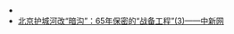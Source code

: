 - 
- [北京护城河改“暗沟”：65年保密的“战备工程”(3)——中新网](http://www.chinanews.com.cn/cul/news/2010/02-23/2133148.shtml)
